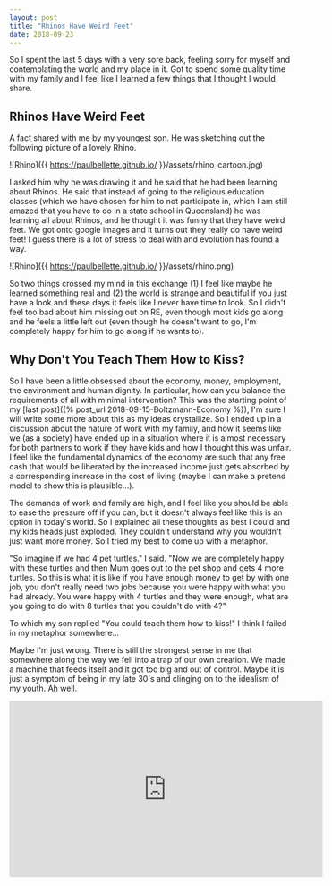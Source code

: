 ```yaml
---
layout: post
title: "Rhinos Have Weird Feet"
date: 2018-09-23
---
```


So I spent the last 5 days with a very sore back, feeling sorry for myself and contemplating the world and my place in it. Got to spend some quality time with my family and I feel like I learned a few things that I thought I would share.

## Rhinos Have Weird Feet
 
A fact shared with me by my youngest son. He was sketching out the following picture of a lovely Rhino.

![Rhino]({{ https://paulbellette.github.io/ }}/assets/rhino_cartoon.jpg)

I asked him why he was drawing it and he said that he had been learning about Rhinos. He said that instead of going to the religious education classes (which we have chosen for him to not participate in, which I am still amazed that you have to do in a state school in Queensland) he was learning all about Rhinos, and he thought it was funny that they have weird feet. We got onto google images and it turns out they really do have weird feet! I guess there is a lot of stress to deal with and evolution has found a way.

![Rhino]({{ https://paulbellette.github.io/ }}/assets/rhino.png)

So two things crossed my mind in this exchange (1) I feel like maybe he learned something real and (2) the world is strange and beautiful if you just have a look and these days it feels like I never have time to look. So I didn't feel too bad about him missing out on RE, even though most kids go along and he feels a little left out (even though he doesn't want to go, I'm completely happy for him to go along if he wants to).

## Why Don't You Teach Them How to Kiss?

So I have been a little obsessed about the economy, money, employment, the environment and human dignity. In particular, how can you balance the requirements of all with minimal intervention? This was the starting point of my [last post]({% post_url 2018-09-15-Boltzmann-Economy %}), I'm sure I will write some more about this as my ideas crystallize. So I ended up in a discussion about the nature of work with my family, and how it seems like we (as a society) have ended up in a situation where it is almost necessary for both partners to work if they have kids and how I thought this was unfair. I feel like the fundamental dynamics of the economy are such that any free cash that would be liberated by the increased income just gets absorbed by a corresponding increase in the cost of living (maybe I can make a pretend model to show this is plausible...).
 
The demands of work and family are high, and I feel like you should be able to ease the pressure off if you can, but it doesn't always feel like this is an option in today's world. So I explained all these thoughts as best I could and my kids heads just exploded. They couldn't understand why you wouldn't just want more money. So I tried my best to come up with a metaphor. 

"So imagine if we had 4 pet turtles." I said. "Now we are completely happy with these turtles and then Mum goes out to the pet shop and gets 4 more turtles. So this is what it is like if you have enough money to get by with one job, you don't really need two jobs because you were happy with what you had already. You were happy with 4 turtles and they were enough, what are you going to do with 8 turtles that you couldn't do with 4?"

To which my son replied "You could teach them how to kiss!"
I think I failed in my metaphor somewhere...

Maybe I'm just wrong. There is still the strongest sense in me that somewhere along the way we fell into a trap of our own creation. We made a machine that feeds itself and it got too big and out of control. Maybe it is just a symptom of being in my late 30's and clinging on to the idealism of my youth. Ah well.

<iframe width="560" height="315" src="https://www.youtube.com/embed/AagXbraxPK0" frameborder="0" allow="autoplay; encrypted-media" allowfullscreen></iframe>
